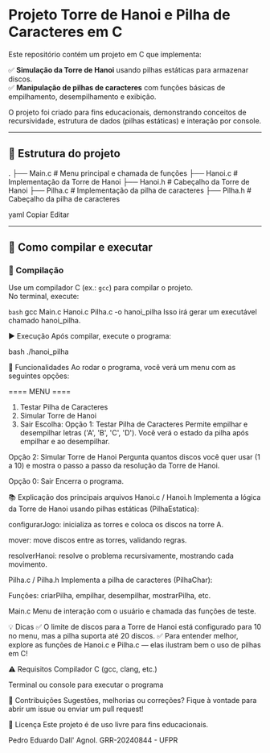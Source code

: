 # Projeto Torre de Hanoi e Pilha de Caracteres em C

Este repositório contém um projeto em C que implementa:

✅ **Simulação da Torre de Hanoi** usando pilhas estáticas para armazenar discos.  
✅ **Manipulação de pilhas de caracteres** com funções básicas de empilhamento, desempilhamento e exibição.

O projeto foi criado para fins educacionais, demonstrando conceitos de recursividade, estrutura de dados (pilhas estáticas) e interação por console.

---

## 📁 Estrutura do projeto

.
├── Main.c # Menu principal e chamada de funções
├── Hanoi.c # Implementação da Torre de Hanoi
├── Hanoi.h # Cabeçalho da Torre de Hanoi
├── Pilha.c # Implementação da pilha de caracteres
├── Pilha.h # Cabeçalho da pilha de caracteres

yaml
Copiar
Editar

---

## 🧩 Como compilar e executar

### 🔧 Compilação

Use um compilador C (ex.: `gcc`) para compilar o projeto.  
No terminal, execute:

```bash```
gcc Main.c Hanoi.c Pilha.c -o hanoi_pilha
Isso irá gerar um executável chamado hanoi_pilha.

▶️ Execução
Após compilar, execute o programa:

bash
./hanoi_pilha

🚀 Funcionalidades
Ao rodar o programa, você verá um menu com as seguintes opções:

==== MENU ====
1. Testar Pilha de Caracteres
2. Simular Torre de Hanoi
0. Sair
Escolha:
Opção 1: Testar Pilha de Caracteres
Permite empilhar e desempilhar letras ('A', 'B', 'C', 'D'). Você verá o estado da pilha após empilhar e ao desempilhar.

Opção 2: Simular Torre de Hanoi
Pergunta quantos discos você quer usar (1 a 10) e mostra o passo a passo da resolução da Torre de Hanoi.

Opção 0: Sair
Encerra o programa.

📚 Explicação dos principais arquivos
Hanoi.c / Hanoi.h
Implementa a lógica da Torre de Hanoi usando pilhas estáticas (PilhaEstatica):

configurarJogo: inicializa as torres e coloca os discos na torre A.

mover: move discos entre as torres, validando regras.

resolverHanoi: resolve o problema recursivamente, mostrando cada movimento.

Pilha.c / Pilha.h
Implementa a pilha de caracteres (PilhaChar):

Funções: criarPilha, empilhar, desempilhar, mostrarPilha, etc.

Main.c
Menu de interação com o usuário e chamada das funções de teste.

💡 Dicas
✅ O limite de discos para a Torre de Hanoi está configurado para 10 no menu, mas a pilha suporta até 20 discos.
✅ Para entender melhor, explore as funções de Hanoi.c e Pilha.c — elas ilustram bem o uso de pilhas em C!

⚠️ Requisitos
Compilador C (gcc, clang, etc.)

Terminal ou console para executar o programa

🤝 Contribuições
Sugestões, melhorias ou correções? Fique à vontade para abrir um issue ou enviar um pull request!

📜 Licença
Este projeto é de uso livre para fins educacionais.

Pedro Eduardo Dall' Agnol.
GRR-20240844 - UFPR
